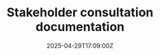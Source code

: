 ---
title: Stakeholder consultation documentation
linkTitle: Stakeholder consultation documentation
date: '2025-04-29T17:09:00Z'
weight: 1
description: Stakeholder consultation is essential for effective risk management,
  aligning interests, and developing strategies that address concerns. It involves
  identifying stakeholders, assessing risks, employing various consultation methods,
  and ensuring ongoing engagement and documentation to enhance decision-making and
  resilience.
draft: false
ref: stakeholder-consultation-documentation
---